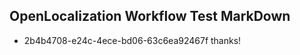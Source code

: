 ## OpenLocalization Workflow Test MarkDown
* 2b4b4708-e24c-4ece-bd06-63c6ea92467f thanks!

<!--HONumber=Aug16_HO4-->


